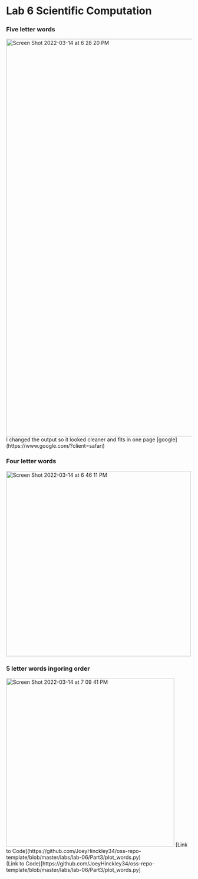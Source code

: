 # Lab 6 Scientific Computation
### Five letter words
<img width="1075" alt="Screen Shot 2022-03-14 at 6 28 20 PM" src="https://user-images.githubusercontent.com/50917542/158271359-71018a19-9609-4d47-9745-00f38889bec7.png">
I changed the output so it looked cleaner and fits in one page
[google](https://www.google.com/?client=safari)

### Four letter words
<img width="501" alt="Screen Shot 2022-03-14 at 6 46 11 PM" src="https://user-images.githubusercontent.com/50917542/158273098-420ec91a-6df3-4683-b622-2efa94c0460c.png">

### 5 letter words ingoring order
<img width="456" alt="Screen Shot 2022-03-14 at 7 09 41 PM" src="https://user-images.githubusercontent.com/50917542/158275393-425cf53f-d15b-426c-aacf-ef6f26a61c88.png">
[Link to Code](https://github.com/JoeyHinckley34/oss-repo-template/blob/master/labs/lab-06/Part3/plot_words.py) <br />
(Link to Code)[https://github.com/JoeyHinckley34/oss-repo-template/blob/master/labs/lab-06/Part3/plot_words.py] <br />

